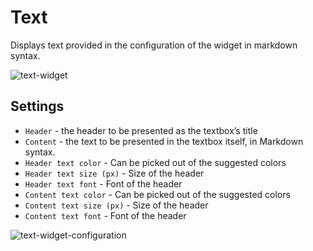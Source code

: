 # Text
Displays text provided in the configuration of the widget in markdown syntax.

![text-widget](https://docs.cloudify.co/latest/images/ui/widgets/text_widget_content.png)


## Settings

* `Header` - the header to be presented as the textbox’s title
* `Content` - the text to be presented in the textbox itself, in Markdown syntax.
* `Header text color` - Can be picked out of the suggested colors
* `Header text size (px)` - Size of the header
* `Header text font` - Font of the header
* `Content text color` - Can be picked out of the suggested colors
* `Content text size (px)` - Size of the header
* `Content text font` - Font of the header

![text-widget-configuration](https://docs.cloudify.co/latest/images/ui/widgets/text_widget_configuration.png)
